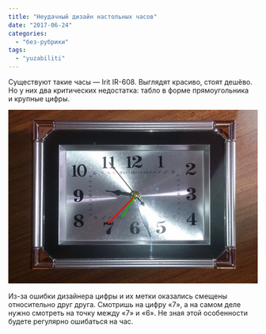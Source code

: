 ```yaml
---
title: "Неудачный дизайн настольных часов"
date: "2017-06-24"
categories: 
  - "без-рубрики"
tags: 
  - "yuzabiliti"
---
```


Существуют такие часы — Irit IR-608. Выглядят красиво, стоят дешёво. Но у них два критических недостатка: табло в форме прямоугольника и крупные цифры.

![](images/irit-ir-608-lg.jpg)

Из-за ошибки дизайнера цифры и их метки оказались смещены относительно друг друга. Смотришь на цифру «7», а на самом деле нужно смотреть на точку между «7» и «6». Не зная этой особенности будете регулярно ошибаться на час.
